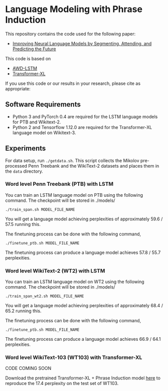
# Language Modeling with Phrase Induction

This repository contains the code used for the following paper:
+ [Improving Neural Language Models by Segmenting, Attending, and Predicting the Future](#)

This code is based on
+ [AWD-LSTM](https://github.com/salesforce/awd-lstm-lm)
+ [Transformer-XL](https://github.com/kimiyoung/transformer-xl)

If you use this code or our results in your research, please cite as appropriate:

## Software Requirements

+ Python 3 and PyTorch 0.4 are required for the LSTM language models for PTB and Wikitext-2.
+ Python 2 and Tensorflow 1.12.0 are required for the Transformer-XL language model on Wikitext-3.

## Experiments

For data setup, run `./getdata.sh`.
This script collects the Mikolov pre-processed Penn Treebank and the WikiText-2 datasets and places them in the `data` directory.

### Word level Penn Treebank (PTB) with LSTM

You can train an LSTM language model on PTB using the following command. The checkpoint will be stored in ./models/
```
./train_span.sh MODEL_FILE_NAME
```
You will get a language model achieving perplexities of approximately 59.6 / 57.5 running this.

The finetuning process can be done with the following command,
```
./finetune_ptb.sh MODEL_FILE_NAME
```
The finetuning process can produce a language model achieves 57.8 / 55.7 perplexities.

### Word level WikiText-2 (WT2) with LSTM

You can train an LSTM language model on WT2 using the following command. The checkpoint will be stored in ./models/
```
./train_span_wt2.sh MODEL_FILE_NAME
```
You will get a language model achieving perplexities of approximately 68.4 / 65.2 running this.

The finetuning process can be done with the following command,
```
./finetune_ptb.sh MODEL_FILE_NAME
```
The finetuning process can produce a language model achieves 66.9 / 64.1 perplexities.

### Word level WikiText-103 (WT103) with Transformer-XL

CODE COMING SOON

Download the pretrained Transformer-XL + Phrase Induction model [here](https://drive.google.com/open?id=1aySA0MYa3oqHYycXhXjYGUZKnYdXphOM) to reproduce the 17.4 perplexity on the test set of WT103.
